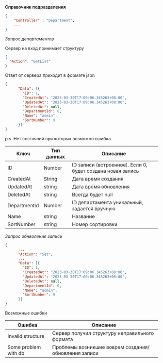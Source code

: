 **Справочник подразделения**

```json
{
    "Controller" : "Department",
    ...
}
```

*Запрос департаментов*

Сервер на вход принимает структуру

```json
{
  "Action": "GetList"
}
```
Ответ от сервера приходит в формате json

```json
{
      "Data": [{
        "ID": 1,
        "CreatedAt": "2023-03-30T17:09:06.345263+08:00",
        "UpdatedAt": "2023-03-30T17:09:06.345263+08:00",
        "DeletedAt": null,
        "DepartmentId": 0,
        "Name": "admin",
        "SortNumber": 0
      }]
}
```

p.s. Нет состояний при которых возможно ошибка


| Ключ         | Тип данных | Описание                                                   |
|--------------|------------|------------------------------------------------------------|
| ID           | Number     | ID записи (встроенное). Если 0, будет создана новая запись |
| CreatedAt    | String     | Дата время создания                                        |
| UpdatedAt    | string     | Дата время обновления                                      |
| DeletedAt    | string     | Всегда будет null                                          |
| DepartmentId | Number     | ID департамента уникальный, задается вручную               |
| Name         | string     | Название                                                   |
| SortNumber   | string     | Номер сортировки                                           |

*Запрос обнволение записи*

```json
{
      ... 
      "Action": "Set",
      ...
      "Data": [{
        "ID": 1,
        "CreatedAt": "2023-03-30T17:09:06.345263+08:00",
        "UpdatedAt": "2023-03-30T17:09:06.345263+08:00",
        "DeletedAt": null,
        "DepartmentId": 0,
        "Name": "admin",
        "SortNumber": 0
      }]
}
```

Возможные ошибки

| Ошибка               | Описание                                             |
|----------------------|------------------------------------------------------|
| Invalid structure    | Сервер получил структуру неправильного формата       |
| Some problem with db | Проблемы возникшие воврем создания/обновления записи |
